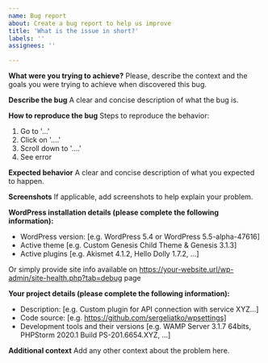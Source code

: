 ```yaml
---
name: Bug report
about: Create a bug report to help us improve
title: 'What is the issue in short?'
labels: ''
assignees: ''

---
```



**What were you trying to achieve?**
Please, describe the context and the goals you were trying to achieve when discovered this bug.

**Describe the bug**
A clear and concise description of what the bug is.

**How to reproduce the bug**
Steps to reproduce the behavior:
1. Go to '...'
2. Click on '....'
3. Scroll down to '....'
4. See error

**Expected behavior**
A clear and concise description of what you expected to happen.

**Screenshots**
If applicable, add screenshots to help explain your problem.

**WordPress installation details (please complete the following information):**
 - WordPress version: [e.g. WordPress 5.4 or WordPress 5.5-alpha-47616]
 - Active theme [e.g. Custom Genesis Child Theme & Genesis 3.1.3]
 - Active plugins [e.g. Akismet 4.1.2, Hello Dolly 1.7.2, ...]
 
Or simply provide site info available on https://your-website.url/wp-admin/site-health.php?tab=debug page

**Your project details (please complete the following information):**
 - Description: [e.g. Custom plugin for API connection with service XYZ...]
 - Code source: [e.g. https://github.com/sergeliatko/wpsettings]
 - Development tools and their versions [e.g. WAMP Server 3.1.7 64bits, PHPStorm 2020.1 Build PS-201.6654.XYZ, ...]

**Additional context**
Add any other context about the problem here.
